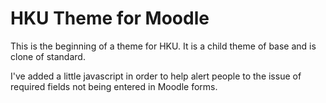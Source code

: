# HKU Theme for Moodle

This is the beginning of a theme for HKU. It is a child theme of base and is clone of standard.

I've added a little javascript in order to help alert people to the issue of required
fields not being entered in Moodle forms.